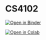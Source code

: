 # CS4102

[![Open in Binder](https://mybinder.org/badge_logo.svg)](https://mybinder.org/v2/gh/gpfeiffer/cs4102/main)

[![Open in Colab](https://colab.research.google.com/assets/colab-badge.svg)](https://colab.research.google.com/github/gpfeiffer/cs4102)
